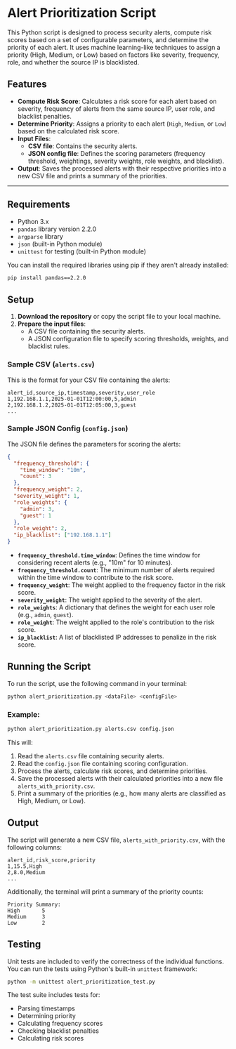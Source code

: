 # Alert Prioritization Script

This Python script is designed to process security alerts, compute risk scores based on a set of configurable parameters, and determine the priority of each alert. It uses machine learning-like techniques to assign a priority (High, Medium, or Low) based on factors like severity, frequency, role, and whether the source IP is blacklisted.

## Features

- **Compute Risk Score**: Calculates a risk score for each alert based on severity, frequency of alerts from the same source IP, user role, and blacklist penalties.
- **Determine Priority**: Assigns a priority to each alert (`High`, `Medium`, or `Low`) based on the calculated risk score.
- **Input Files**:
  - **CSV file**: Contains the security alerts.
  - **JSON config file**: Defines the scoring parameters (frequency threshold, weightings, severity weights, role weights, and blacklist).
- **Output**: Saves the processed alerts with their respective priorities into a new CSV file and prints a summary of the priorities.

---

## Requirements

- Python 3.x
- `pandas` library version 2.2.0
- `argparse` library
- `json` (built-in Python module)
- `unittest` for testing (built-in Python module)

You can install the required libraries using pip if they aren't already installed:

```bash
pip install pandas==2.2.0
```

## Setup

1. **Download the repository** or copy the script file to your local machine.
2. **Prepare the input files**:
   - A CSV file containing the security alerts.
   - A JSON configuration file to specify scoring thresholds, weights, and blacklist rules.

### Sample CSV (`alerts.csv`)

This is the format for your CSV file containing the alerts:

```csv
alert_id,source_ip,timestamp,severity,user_role
1,192.168.1.1,2025-01-01T12:00:00,5,admin
2,192.168.1.2,2025-01-01T12:05:00,3,guest
...
```

### Sample JSON Config (`config.json`)

The JSON file defines the parameters for scoring the alerts:

```json
{
  "frequency_threshold": {
    "time_window": "10m",
    "count": 3
  },
  "frequency_weight": 2,
  "severity_weight": 1,
  "role_weights": {
    "admin": 3,
    "guest": 1
  },
  "role_weight": 2,
  "ip_blacklist": ["192.168.1.1"]
}
```

- **`frequency_threshold.time_window`**: Defines the time window for considering recent alerts (e.g., "10m" for 10 minutes).
- **`frequency_threshold.count`**: The minimum number of alerts required within the time window to contribute to the risk score.
- **`frequency_weight`**: The weight applied to the frequency factor in the risk score.
- **`severity_weight`**: The weight applied to the severity of the alert.
- **`role_weights`**: A dictionary that defines the weight for each user role (e.g., `admin`, `guest`).
- **`role_weight`**: The weight applied to the role's contribution to the risk score.
- **`ip_blacklist`**: A list of blacklisted IP addresses to penalize in the risk score.

## Running the Script

To run the script, use the following command in your terminal:

```bash
python alert_prioritization.py <dataFile> <configFile>
```

### Example:

```bash
python alert_prioritization.py alerts.csv config.json
```

This will:
1. Read the `alerts.csv` file containing security alerts.
2. Read the `config.json` file containing scoring configuration.
3. Process the alerts, calculate risk scores, and determine priorities.
4. Save the processed alerts with their calculated priorities into a new file `alerts_with_priority.csv`.
5. Print a summary of the priorities (e.g., how many alerts are classified as High, Medium, or Low).

## Output

The script will generate a new CSV file, `alerts_with_priority.csv`, with the following columns:

```csv
alert_id,risk_score,priority
1,15.5,High
2,8.0,Medium
...
```

Additionally, the terminal will print a summary of the priority counts:

```
Priority Summary:
High       5
Medium     3
Low        2
```

## Testing

Unit tests are included to verify the correctness of the individual functions. You can run the tests using Python's built-in `unittest` framework:

```bash
python -m unittest alert_prioritization_test.py
```

The test suite includes tests for:
- Parsing timestamps
- Determining priority
- Calculating frequency scores
- Checking blacklist penalties
- Calculating risk scores